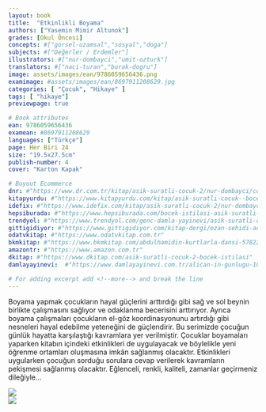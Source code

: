 ```yaml
---
layout: book
title:  "Etkinlikli Boyama"
authors: ["Yasemin Mimir Altunok"]
grades: [Okul Öncesi]
concepts: #["gorsel-uzamsal","sosyal","doga"]
subjects: #["Değerler / Erdemler"]
illustrators: #["nur-dombayci","umit-ozturk"]
translators: #["naci-turan","burak-dogru"]
image: assets/images/ean/9786059656436.png
examimage: #assets/images/ean/8697911208629.jpg
categories: [ "Çocuk", "Hikaye" ]
tags: [ "hikaye"]
previewpage: true

# Book attributes
ean: 9786059656436
examean: #8697911208629
languages: ["Türkçe"]
page: Her Biri 24
size: "19.5x27.5cm"
publish-number: 4
cover: "Karton Kapak"

# Buyout Ecommerce
dnr: #"https://www.dr.com.tr/kitap/asik-suratli-cocuk-2/nur-dombayci/cocuk-ve-genclik/genclik-10-yas/roman-oyku/urunno=0001812298001"
kitapyurdu: #"https://www.kitapyurdu.com/kitap/asik-suratli-cocuk--bocek-istilasi/502836.html&filter_name=As%C4%B1k+Suratl%C4%B1+%C3%87ocuk"
idefix: #"https://www.idefix.com/kitap/asik-suratli-cocuk-2/nur-dombayci/cocuk-ve-genclik/genclik-10-yas/roman-oyku/urunno=0001812298001"
hepsiburada: #"https://www.hepsiburada.com/bocek-istilasi-asik-suratli-cocuk-ve-onu-etkilemeyen-siradisi-olaylar-2-p-HBV00000OAK7R"
trendyol: #"https://www.trendyol.com/genc-damla-yayinevi/asik-suratli-cocuk-2-p-31619556"
gittigidiyor: #"https://www.gittigidiyor.com/kitap-dergi/ezan-sehidi-adnan-menderes_pdp_732728793"
odatvkitap: #"https://www.odatvkitap.com.tr"
bkmkitap: #"https://www.bkmkitap.com/abdulhamidin-kurtlarla-dansi-578226"
amazontr: #"https://www.amazon.com.tr"
dkitap: #"https://www.dkitap.com/asik-suratli-cocuk-2-bocek-istilasi"
damlayayinevi:  #"https://www.damlayayinevi.com.tr/alican-in-gunlugu-10-kitap"

# For adding excerpt add <!--more--> and break the line
---
```

Boyama yapmak çocukların hayal güçlerini arttırdığı gibi sağ ve sol beynin birlikte çalışmasını sağlıyor ve odaklanma becerisini arttırıyor.
Ayrıca boyama çalışmaları çocukların el-göz koordinasyonunu artırdığı gibi nesneleri hayal edebilme yeteneğini de güçlendirir.
Bu serimizde çocuğun günlük hayatta karşılaştığı kavramlara yer verilmiştir.
Çocuklar boyamaları yaparken kitabın içindeki etkinlikleri de uygulayacak ve böylelikle yeni öğrenme ortamları oluşmasına imkân sağlanmış olacaktır.
Etkinlikleri uygularken çocuğun sorduğu sorulara cevap verilerek kavramların pekişmesi sağlanmış olacaktır.
Eğlenceli, renkli, kaliteli, zamanlar geçirmeniz dileğiyle...

<div class="container">
    <div class="row">
      <div class="col-6 col-md-3">
      <img class="zoom" src="/assets/images/books/etkinlikli-boyama/etkinlikli-boyama1.jpg" alt="">
      </div>
      <div class="col-6 col-md-3">
          <img class="zoom" src="/assets/images/books/etkinlikli-boyama/etkinlikli-boyama2.jpg" >
      </div>
      <div class="col-6 col-md-3">
          <img class="zoom" src="/assets/images/books/etkinlikli-boyama/etkinlikli-boyama3.jpg" alt="">
      </div>
      <div class="col-6 col-md-3">
          <img class="zoom" src="/assets/images/books/etkinlikli-boyama/etkinlikli-boyama4.jpg" alt="">
      </div>
    </div>
    <div class="row">
      <div class="col-6 col-md-3">
      <img class="zoom" src="/assets/images/books/etkinlikli-boyama/etkinlikli-boyama5.jpg" alt="">
      </div>
      <div class="col-6 col-md-3">
          <img class="zoom" src="/assets/images/books/etkinlikli-boyama/etkinlikli-boyama6.jpg" >
      </div>
      <div class="col-6 col-md-3">
          <img class="zoom" src="/assets/images/books/etkinlikli-boyama/etkinlikli-boyama7.jpg" alt="">
      </div>
      <div class="col-6 col-md-3">
          <img class="zoom" src="/assets/images/books/etkinlikli-boyama/etkinlikli-boyama8.jpg" alt="">
      </div>
    </div>
  </div>

<!--more--> 

